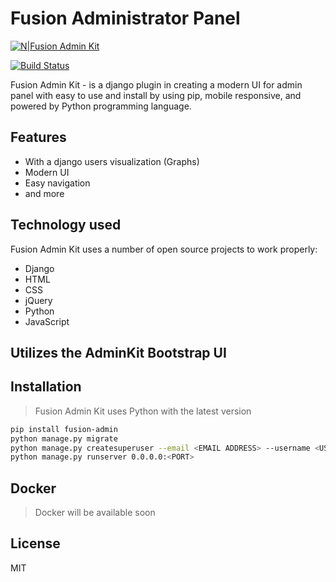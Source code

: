 # Fusion Administrator Panel

[![N|Fusion Admin Kit](https://cldup.com/dTxpPi9lDf.thumb.png)](https://nodesource.com/products/nsolid)

[![Build Status](https://travis-ci.org/joemccann/dillinger.svg?branch=main)](https://travis-ci.org/joemccann/dillinger)

Fusion Admin Kit - is a django plugin in creating a modern UI for admin panel with easy to use and install by using pip, mobile responsive, and powered by Python programming language.

## Features

- With a django users visualization (Graphs)
- Modern UI
- Easy navigation
- and more

## Technology used

Fusion Admin Kit uses a number of open source projects to work properly:

- Django
- HTML
- CSS
- jQuery
- Python
- JavaScript

## Utilizes the AdminKit Bootstrap UI

## Installation

> Fusion Admin Kit uses Python with the latest version

```sh
pip install fusion-admin
python manage.py migrate
python manage.py createsuperuser --email <EMAIL ADDRESS> --username <USERNAME>
python manage.py runserver 0.0.0.0:<PORT>
```

## Docker

> Docker will be available soon

## License
MIT
